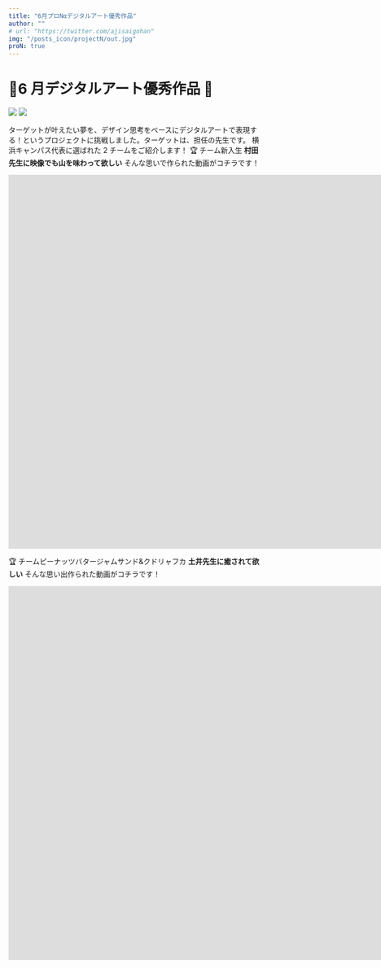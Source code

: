 ```yaml
---
title: "6月プロNαデジタルアート優秀作品"
author: ""
# url: "https://twitter.com/ajisaigohan"
img: "/posts_icon/projectN/out.jpg"
proN: true
---
```


# 👑6 月デジタルアート優秀作品 👑

![](https://i.imgur.com/GuY5Ezi.jpg)
![](https://i.imgur.com/3yF2eGN.jpg)

ターゲットが叶えたい夢を、デザイン思考をベースにデジタルアートで表現する！というプロジェクトに挑戦しました。ターゲットは、担任の先生です。
横浜キャンパス代表に選ばれた 2 チームをご紹介します！
🏆 チーム新入生
**村田先生に映像でも山を味わって欲しい**
そんな思いで作られた動画がコチラです！

<!-- https://youtu.be/nCQKgn1kgeY -->

<div class="movie-wrap">

<iframe width="1646" height="735" src="https://www.youtube.com/embed/nCQKgn1kgeY" frameborder="0" allow="accelerometer; autoplay; clipboard-write; encrypted-media; gyroscope; picture-in-picture" allowfullscreen></iframe>
</div>

🏆 チームピーナッツバタージャムサンド&クドリャフカ
**土井先生に癒されて欲しい**
そんな思い出作られた動画がコチラです！

<!-- https://youtu.be/sKW9OpSByDo -->

<div class="movie-wrap">

<iframe width="1646" height="735" src="https://www.youtube.com/embed/sKW9OpSByDo" frameborder="0" allow="accelerometer; autoplay; clipboard-write; encrypted-media; gyroscope; picture-in-picture" allowfullscreen></iframe>
</div>
